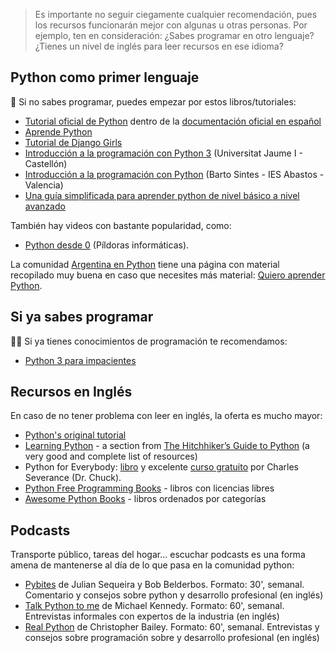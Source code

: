 > Es importante no seguir ciegamente cualquier recomendación, pues los recursos
> funcionarán mejor con algunas u otras personas. Por ejemplo, ten en
> consideración:
> ¿Sabes programar en otro lenguaje?
> ¿Tienes un nivel de inglés para leer recursos en ese idioma?

## Python como primer lenguaje

🙋 Si no sabes programar, puedes empezar por estos libros/tutoriales:

* [Tutorial oficial de Python](https://docs.python.org/es/3/tutorial/) dentro de la [documentación oficial en español](https://docs.python.org/es/3/)
* [Aprende Python](https://aprendepython.es/)
* [Tutorial de Django Girls](https://tutorial.djangogirls.org/es/)
* [Introducción a la programación con Python 3](http://dx.doi.org/10.6035/Sapientia93) (Universitat Jaume I - Castellón)
* [Introducción a la programación con Python](http://mclibre.org/consultar/python/) (Barto Sintes - IES Abastos - Valencia)
* [Una guía simplificada para aprender python de nivel básico a nivel avanzado](https://ellibrodepython.com/)

También hay videos con bastante popularidad, como:

* [Python desde 0](https://www.youtube.com/playlist?list=PLU8oAlHdN5BlvPxziopYZRd55pdqFwkeS)
  (Píldoras informáticas).

La comunidad [Argentina en Python](https://argentinaenpython.com)
tiene una página con material recopilado muy buena en caso que necesites más material:
[Quiero aprender Python](https://argentinaenpython.com/quiero-aprender-python/).

## Si ya sabes programar

🧑‍🎓 Si ya tienes conocimientos de programación te recomendamos:

* [Python 3 para impacientes](http://python-para-impacientes.blogspot.com/p/indice.html)

## Recursos en Inglés

En caso de no tener problema con leer en inglés, la oferta es mucho mayor:

* [Python's original tutorial](https://docs.python.org/3/tutorial/)
* [Learning Python](http://docs.python-guide.org/en/latest/intro/learning/) - a section from [The Hitchhiker’s Guide to Python](http://docs.python-guide.org/) (a very good and complete list of resources)
* Python for Everybody: [libro](https://books.trinket.io/pfe/) y excelente [curso gratuito](https://www.py4e.com/) por Charles Severance (Dr. Chuck). 
* [Python Free Programming Books](https://github.com/EbookFoundation/free-programming-books/blob/main/books/free-programming-books-langs.md#python) - libros con licencias libres
* [Awesome Python Books](https://github.com/Junnplus/awesome-python-books) - libros ordenados por categorías

## Podcasts

Transporte público, tareas del hogar... escuchar podcasts es una forma amena de mantenerse al día de lo que pasa en la comunidad python:

* [Pybites](https://www.pybitespodcast.com/) de Julian Sequeira y Bob Belderbos. Formato: 30', semanal. Comentario y consejos sobre python y desarrollo profesional (en inglés)
* [Talk Python to me](https://talkpython.fm/) de Michael Kennedy. Formato: 60', semanal. Entrevistas informales con expertos de la industria (en inglés) 
* [Real Python](https://realpython.com/podcasts/rpp/) de Christopher Bailey. Formato: 60', semanal. Entrevistas y consejos sobre programación sobre y desarrollo profesional (en inglés)
